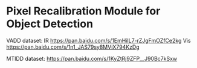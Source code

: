 # Pixel Recalibration Module for Object Detection

VADD dataset:
IR https://pan.baidu.com/s/1EmHiIL7-rZJgFmOZfCe2kg
Vis https://pan.baidu.com/s/1n1_JAS79sy8MViX794KzDg

MTIDD dataset:
https://pan.baidu.com/s/1KyZtRj9ZFP__J90Bc7kSxw
